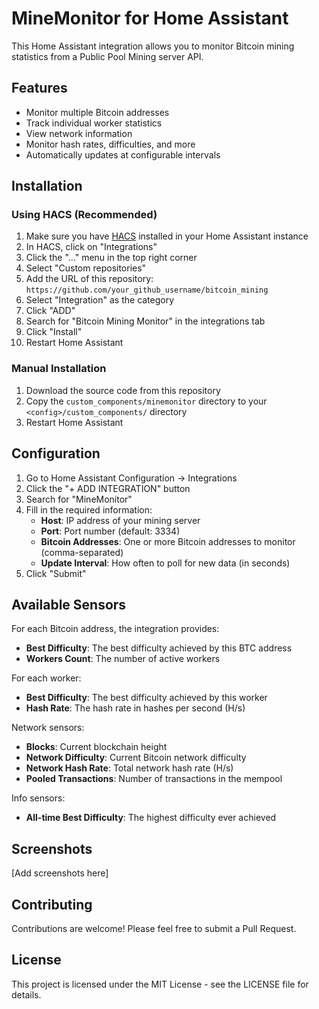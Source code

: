 # MineMonitor for Home Assistant

This Home Assistant integration allows you to monitor Bitcoin mining statistics from a Public Pool Mining server API.

## Features

- Monitor multiple Bitcoin addresses
- Track individual worker statistics
- View network information
- Monitor hash rates, difficulties, and more
- Automatically updates at configurable intervals

## Installation

### Using HACS (Recommended)

1. Make sure you have [HACS](https://hacs.xyz/) installed in your Home Assistant instance
2. In HACS, click on "Integrations"
3. Click the "..." menu in the top right corner
4. Select "Custom repositories"
5. Add the URL of this repository: `https://github.com/your_github_username/bitcoin_mining`
6. Select "Integration" as the category
7. Click "ADD"
8. Search for "Bitcoin Mining Monitor" in the integrations tab
9. Click "Install"
10. Restart Home Assistant

### Manual Installation

1. Download the source code from this repository
2. Copy the `custom_components/minemonitor` directory to your `<config>/custom_components/` directory
3. Restart Home Assistant

## Configuration

1. Go to Home Assistant Configuration → Integrations
2. Click the "+ ADD INTEGRATION" button
3. Search for "MineMonitor"
4. Fill in the required information:
   - **Host**: IP address of your mining server
   - **Port**: Port number (default: 3334)
   - **Bitcoin Addresses**: One or more Bitcoin addresses to monitor (comma-separated)
   - **Update Interval**: How often to poll for new data (in seconds)
5. Click "Submit"

## Available Sensors

For each Bitcoin address, the integration provides:

- **Best Difficulty**: The best difficulty achieved by this BTC address
- **Workers Count**: The number of active workers

For each worker:

- **Best Difficulty**: The best difficulty achieved by this worker
- **Hash Rate**: The hash rate in hashes per second (H/s)

Network sensors:

- **Blocks**: Current blockchain height
- **Network Difficulty**: Current Bitcoin network difficulty
- **Network Hash Rate**: Total network hash rate (H/s)
- **Pooled Transactions**: Number of transactions in the mempool

Info sensors:

- **All-time Best Difficulty**: The highest difficulty ever achieved

## Screenshots

[Add screenshots here]

## Contributing

Contributions are welcome! Please feel free to submit a Pull Request.

## License

This project is licensed under the MIT License - see the LICENSE file for details.
